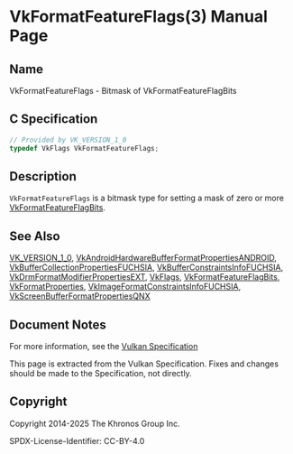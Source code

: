 # VkFormatFeatureFlags(3) Manual Page

## Name

VkFormatFeatureFlags - Bitmask of VkFormatFeatureFlagBits



## [](#_c_specification)C Specification

```c++
// Provided by VK_VERSION_1_0
typedef VkFlags VkFormatFeatureFlags;
```

## [](#_description)Description

`VkFormatFeatureFlags` is a bitmask type for setting a mask of zero or more [VkFormatFeatureFlagBits](https://registry.khronos.org/vulkan/specs/latest/man/html/VkFormatFeatureFlagBits.html).

## [](#_see_also)See Also

[VK\_VERSION\_1\_0](https://registry.khronos.org/vulkan/specs/latest/man/html/VK_VERSION_1_0.html), [VkAndroidHardwareBufferFormatPropertiesANDROID](https://registry.khronos.org/vulkan/specs/latest/man/html/VkAndroidHardwareBufferFormatPropertiesANDROID.html), [VkBufferCollectionPropertiesFUCHSIA](https://registry.khronos.org/vulkan/specs/latest/man/html/VkBufferCollectionPropertiesFUCHSIA.html), [VkBufferConstraintsInfoFUCHSIA](https://registry.khronos.org/vulkan/specs/latest/man/html/VkBufferConstraintsInfoFUCHSIA.html), [VkDrmFormatModifierPropertiesEXT](https://registry.khronos.org/vulkan/specs/latest/man/html/VkDrmFormatModifierPropertiesEXT.html), [VkFlags](https://registry.khronos.org/vulkan/specs/latest/man/html/VkFlags.html), [VkFormatFeatureFlagBits](https://registry.khronos.org/vulkan/specs/latest/man/html/VkFormatFeatureFlagBits.html), [VkFormatProperties](https://registry.khronos.org/vulkan/specs/latest/man/html/VkFormatProperties.html), [VkImageFormatConstraintsInfoFUCHSIA](https://registry.khronos.org/vulkan/specs/latest/man/html/VkImageFormatConstraintsInfoFUCHSIA.html), [VkScreenBufferFormatPropertiesQNX](https://registry.khronos.org/vulkan/specs/latest/man/html/VkScreenBufferFormatPropertiesQNX.html)

## [](#_document_notes)Document Notes

For more information, see the [Vulkan Specification](https://registry.khronos.org/vulkan/specs/latest/html/vkspec.html#VkFormatFeatureFlags)

This page is extracted from the Vulkan Specification. Fixes and changes should be made to the Specification, not directly.

## [](#_copyright)Copyright

Copyright 2014-2025 The Khronos Group Inc.

SPDX-License-Identifier: CC-BY-4.0